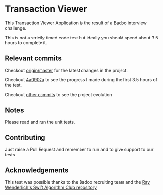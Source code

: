 # Transaction Viewer

This Transaction Viewer Application is the result of a Badoo interview challenge. 

This is not a strictly timed code test but ideally you should spend about 3.5 hours to complete it.

## Relevant commits 

Checkout [origin/master](https://github.com/JuIioCesar/TransactionViewer) for the latest changes in the project.

Checkout [4a0902a](https://github.com/JuIioCesar/TransactionViewer/tree/4a0902a48ab5b2c901d5878e8fc22e99bc044c69) to see the progress I made during the first 3.5 hours of the test.

Checkout [other commits](https://github.com/JuIioCesar/TransactionViewer/commits/master) to see the project evolution

## Notes

Please read and run the unit tests.

## Contributing

Just raise a Pull Request and remember to run and to give support to our tests.

## Acknowledgements

This test was possible thanks to the Badoo recruiting team and the [Ray Wenderlich's Swift Algorithm Club repository](https://github.com/raywenderlich/swift-algorithm-club)
